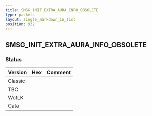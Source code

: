 ```yaml
---
title: SMSG_INIT_EXTRA_AURA_INFO_OBSOLETE
type: packets
layout: single_markdown_in_list
position: 932
---
```


## SMSG_INIT_EXTRA_AURA_INFO_OBSOLETE

### Status

Version | Hex | Comment
---------- | ---------- | ---------- 
Classic |  |  
TBC |  |  
WotLK |  |  
Cata |  |  
